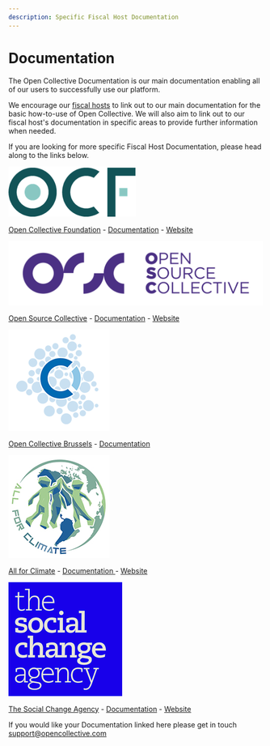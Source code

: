 ```yaml
---
description: Specific Fiscal Host Documentation
---
```


# Documentation

The Open Collective Documentation is our main documentation enabling all of our users to successfully use our platform. 

We encourage our [fiscal hosts](https://opencollective.com/hosts) to link out to our main documentation for the basic how-to-use of Open Collective. We will also aim to link out to our fiscal host's documentation in specific areas to provide further information when needed. 

If you are looking for more specific Fiscal Host Documentation, please head along to the links below. 



![ ](../.gitbook/assets/opencollectivefoundation.png)

[Open Collective Foundation](https://opencollective.com/foundation) - [Documentation](https://docs.opencollective.foundation/) - [Website ](https://opencollective.foundation/)

![](../.gitbook/assets/opensourcecollective.png)

[Open Source Collective](https://opencollective.com/opensource) - [Documentation](http://docs.oscollective.org/) - [Website ](https://www.oscollective.org/)

![](../.gitbook/assets/opencollectivebrussells.png)

[Open Collective Brussels](https://opencollective.com/brussels) - [Documentation ](https://docs.opencollective.com/brussels/)

![](../.gitbook/assets/allforclimatelogo.jpg)

[All for Climate](https://allforclimate.earth/) - [Documentation ](https://docs.allforclimate.earth/) - [Website](https://opencollective.com/allforclimate)

![](../.gitbook/assets/thesocialchangeagency.png)

[The Social Change Agency](https://opencollective.com/the-social-change-nest) - [Documentation](https://docs.google.com/document/d/1zHArRkjHIstk8b_rMDhHGFnKLfWYCeVhLYLWHEEunlY/edit) - [Website](https://thesocialchangeagency.org/)

If you would like your Documentation linked here please get in touch [support@opencollective.com](mailto:support@opencollective.com)

